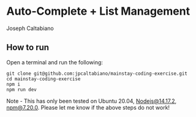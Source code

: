 # Auto-Complete + List Management

Joseph Caltabiano

## How to run

Open a terminal and run the following:
```
git clone git@github.com:jpcaltabiano/mainstay-coding-exercise.git
cd mainstay-coding-exercise
npm i
npm run dev
```
Note - This has only been tested on Ubuntu 20.04, Nodejs@14.17.2, npm@7.20.0. Please let me know if the above steps do not work!
